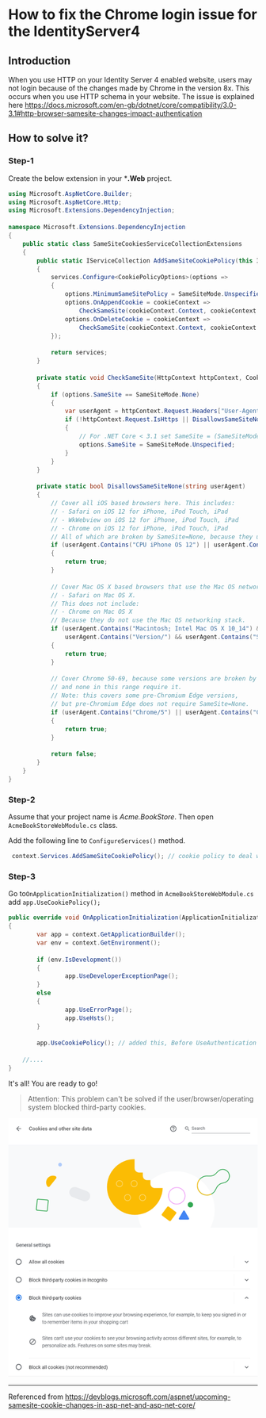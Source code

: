 # How to fix the Chrome login issue for the  IdentityServer4 

## Introduction

When you use HTTP on your Identity Server 4 enabled website, users may not login because of the changes made by Chrome in the version 8x. This occurs when you use HTTP schema in your website. The issue is explained here https://docs.microsoft.com/en-gb/dotnet/core/compatibility/3.0-3.1#http-browser-samesite-changes-impact-authentication

## How to solve it?

### Step-1

Create the below extension in your  ***.Web** project.

```csharp
using Microsoft.AspNetCore.Builder;
using Microsoft.AspNetCore.Http;
using Microsoft.Extensions.DependencyInjection;

namespace Microsoft.Extensions.DependencyInjection
{
    public static class SameSiteCookiesServiceCollectionExtensions
    {
        public static IServiceCollection AddSameSiteCookiePolicy(this IServiceCollection services)
        {
            services.Configure<CookiePolicyOptions>(options =>
            {
                options.MinimumSameSitePolicy = SameSiteMode.Unspecified;
                options.OnAppendCookie = cookieContext => 
                    CheckSameSite(cookieContext.Context, cookieContext.CookieOptions);
                options.OnDeleteCookie = cookieContext => 
                    CheckSameSite(cookieContext.Context, cookieContext.CookieOptions);
            });

            return services;
        }
        
        private static void CheckSameSite(HttpContext httpContext, CookieOptions options)
        {
            if (options.SameSite == SameSiteMode.None)
            {
                var userAgent = httpContext.Request.Headers["User-Agent"].ToString();
                if (!httpContext.Request.IsHttps || DisallowsSameSiteNone(userAgent))
                {
                    // For .NET Core < 3.1 set SameSite = (SameSiteMode)(-1)
                    options.SameSite = SameSiteMode.Unspecified;
                }
            }
        }

        private static bool DisallowsSameSiteNone(string userAgent)
        {
            // Cover all iOS based browsers here. This includes:
            // - Safari on iOS 12 for iPhone, iPod Touch, iPad
            // - WkWebview on iOS 12 for iPhone, iPod Touch, iPad
            // - Chrome on iOS 12 for iPhone, iPod Touch, iPad
            // All of which are broken by SameSite=None, because they use the iOS networking stack
            if (userAgent.Contains("CPU iPhone OS 12") || userAgent.Contains("iPad; CPU OS 12"))
            {
                return true;
            }

            // Cover Mac OS X based browsers that use the Mac OS networking stack. This includes:
            // - Safari on Mac OS X.
            // This does not include:
            // - Chrome on Mac OS X
            // Because they do not use the Mac OS networking stack.
            if (userAgent.Contains("Macintosh; Intel Mac OS X 10_14") && 
                userAgent.Contains("Version/") && userAgent.Contains("Safari"))
            {
                return true;
            }

            // Cover Chrome 50-69, because some versions are broken by SameSite=None, 
            // and none in this range require it.
            // Note: this covers some pre-Chromium Edge versions, 
            // but pre-Chromium Edge does not require SameSite=None.
            if (userAgent.Contains("Chrome/5") || userAgent.Contains("Chrome/6"))
            {
                return true;
            }

            return false;
        }
    }
}
```

### Step-2

Assume that your project name is *Acme.BookStore*. Then open `AcmeBookStoreWebModule.cs` class.

Add the following line to `ConfigureServices()` method.

```csharp
 context.Services.AddSameSiteCookiePolicy(); // cookie policy to deal with temporary browser incompatibilities
```
### Step-3

Go to`OnApplicationInitialization()` method in `AcmeBookStoreWebModule.cs` add `app.UseCookiePolicy();`  

```csharp
public override void OnApplicationInitialization(ApplicationInitializationContext context)
{
        var app = context.GetApplicationBuilder();
        var env = context.GetEnvironment();

        if (env.IsDevelopment())
        {
                app.UseDeveloperExceptionPage();
        }
        else
        {
                app.UseErrorPage();
                app.UseHsts();
        }

        app.UseCookiePolicy(); // added this, Before UseAuthentication or anything else that writes cookies.
	
	//....
}
```

It's all! You are ready to go!

> Attention: This problem can't be solved if the user/browser/operating system blocked third-party cookies.

![Block-Third-Party-Cookies](Block-Third-Party-Cookies.png)

---

Referenced from https://devblogs.microsoft.com/aspnet/upcoming-samesite-cookie-changes-in-asp-net-and-asp-net-core/
